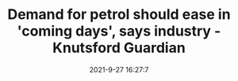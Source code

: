 ---
"title": "Demand for petrol should ease in 'coming days', says industry - Knutsford Guardian"
"date": "2021-9-27 16:27:7"
"feed_name": "GOOGLENEWSINDUSTRIAL"
"feed_website": "https://news.google.com/search?q=industrial%2Bincident&hl=en-US&gl=US&ceid=US:en"
"feed_rss": "https://news.google.com/rss/search?q=industrial%2Bincident&hl=en-US&gl=US&ceid=US:en"
"link": "https://www.knutsfordguardian.co.uk/news/national/19608524.demand-petrol-ease-coming-days-says-industry/"
"source": "{'href': 'https://www.knutsfordguardian.co.uk', 'title': 'Knutsford Guardian'}"
"file": "_posts/2021-1-1-5d4b167971e678bd445cbf17a801a8537b921785.md"
"accident": "0"
"drilling": "0"
"dead": "0"
"injured": "0"
"arrested": "0"
"where": "unknown site"
"causes": "unknown"
"place": "unknown place"
---